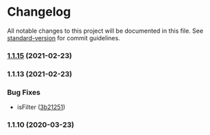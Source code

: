 # Changelog

All notable changes to this project will be documented in this file. See [standard-version](https://github.com/conventional-changelog/standard-version) for commit guidelines.

### [1.1.15](https://github.com/juicycleff/casbin-mongodb-adapter/compare/v1.1.13...v1.1.15) (2021-02-23)



### 1.1.13 (2021-02-23)


### Bug Fixes

* isFilter ([3b21251](https://github.com/juicycleff/casbin-mongodb-adapter/commit/3b21251))



### 1.1.10 (2020-03-23)
